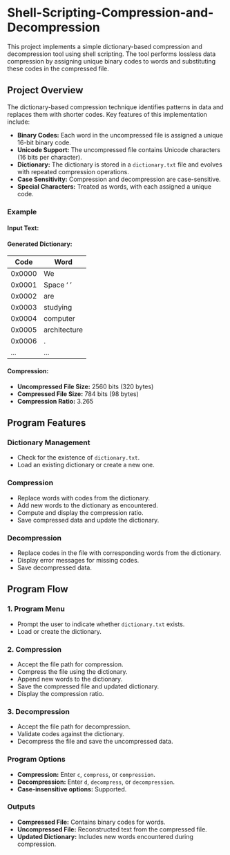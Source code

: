 # Shell-Scripting-Compression-and-Decompression

This project implements a simple dictionary-based compression and decompression tool using shell scripting. The tool performs lossless data compression by assigning unique binary codes to words and substituting these codes in the compressed file.

## Project Overview

The dictionary-based compression technique identifies patterns in data and replaces them with shorter codes. Key features of this implementation include:

- **Binary Codes:** Each word in the uncompressed file is assigned a unique 16-bit binary code.
- **Unicode Support:** The uncompressed file contains Unicode characters (16 bits per character).
- **Dictionary:** The dictionary is stored in a `dictionary.txt` file and evolves with repeated compression operations.
- **Case Sensitivity:** Compression and decompression are case-sensitive.
- **Special Characters:** Treated as words, with each assigned a unique code.

### Example

#### Input Text:


#### Generated Dictionary:

| Code     | Word         |
|----------|--------------|
| 0x0000   | We           |
| 0x0001   | Space ‘ ’    |
| 0x0002   | are          |
| 0x0003   | studying     |
| 0x0004   | computer     |
| 0x0005   | architecture |
| 0x0006   | .            |
| ...      | ...          |

#### Compression:

- **Uncompressed File Size:** 2560 bits (320 bytes)
- **Compressed File Size:** 784 bits (98 bytes)
- **Compression Ratio:** 3.265

## Program Features

### Dictionary Management
- Check for the existence of `dictionary.txt`.
- Load an existing dictionary or create a new one.

### Compression
- Replace words with codes from the dictionary.
- Add new words to the dictionary as encountered.
- Compute and display the compression ratio.
- Save compressed data and update the dictionary.

### Decompression
- Replace codes in the file with corresponding words from the dictionary.
- Display error messages for missing codes.
- Save decompressed data.

## Program Flow

### 1. Program Menu
- Prompt the user to indicate whether `dictionary.txt` exists.
- Load or create the dictionary.

### 2. Compression
- Accept the file path for compression.
- Compress the file using the dictionary.
- Append new words to the dictionary.
- Save the compressed file and updated dictionary.
- Display the compression ratio.

### 3. Decompression
- Accept the file path for decompression.
- Validate codes against the dictionary.
- Decompress the file and save the uncompressed data.


### Program Options
- **Compression:** Enter `c`, `compress`, or `compression`.
- **Decompression:** Enter `d`, `decompress`, or `decompression`.
- **Case-insensitive options:** Supported.

### Outputs
- **Compressed File:** Contains binary codes for words.
- **Uncompressed File:** Reconstructed text from the compressed file.
- **Updated Dictionary:** Includes new words encountered during compression.
